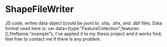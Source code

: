 # ShapeFileWriter
JS code, writes data object (could be json) to .shp, .shx, and .dbf files. 
Data format used here is: var data={type:"FeatureCollection",features:[],fileName:"example"};
I've applied it to my thesis project and it works find, feel free to contact me if there is any problem.
